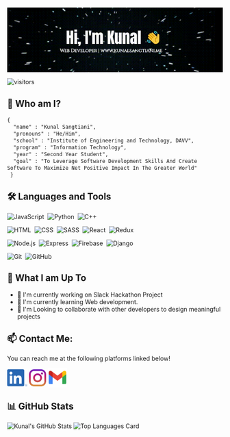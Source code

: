 [<img src="./Introduction2.gif" alt="👋 Hey! I'm Kunal Sangtiani | https://kunalsangtiani.me/" title="👋 Hey! I'm Kunal Sangtiani|https://kunalsangtiani.me" align="center"/>](https://www.kunalsangtiani.me/)

![visitors](https://visitor-badge-reloaded.herokuapp.com/badge?page_id=kunals131&color=03254c)


## :book: Who am I?

``` 
{ 
  "name" : "Kunal Sangtiani", 
  "pronouns" : "He/Him", 
  "school" : "Institute of Engineering and Technology, DAVV", 
  "program" : "Information Technology", 
  "year" : "Second Year Student", 
  "goal" : "To Leverage Software Development Skills And Create Software To Maximize Net Positive Impact In The Greater World" 
 } 
```
## 🛠️ Languages and Tools
![JavaScript](https://img.shields.io/badge/-JavaScript-05122A?style=flat&logo=javascript)&nbsp;
![Python](https://img.shields.io/badge/-Python-05122A?style=flat&logo=python)&nbsp;
![C++](https://img.shields.io/badge/-C++-05122A?style=flat&logo=Cplusplus&logoColor=A8B9CC)&nbsp;

![HTML](https://img.shields.io/badge/-HTML-05122A?style=flat&logo=HTML5)&nbsp;
![CSS](https://img.shields.io/badge/-CSS-05122A?style=flat&logo=CSS3&logoColor=1572B6)&nbsp;
![SASS](https://img.shields.io/badge/-SCSS-05122A?style=flat&logo=SASS&logoColor=1572B6)&nbsp;
![React](https://img.shields.io/badge/-React-05122A?style=flat&logo=react)&nbsp;
![Redux](https://img.shields.io/badge/-Redux-05122A?style=flat&logo=redux)&nbsp;

![Node.js](https://img.shields.io/badge/-Node.js-05122A?style=flat&logo=node.js)&nbsp;
![Express](https://img.shields.io/badge/-Express.js-05122A?style=flat&logo=express)&nbsp;
![Firebase](https://img.shields.io/badge/-Firebase-05122A?style=flat&logo=firebase)&nbsp;
![Django](https://img.shields.io/badge/-Django-05122A?style=flat&logo=django)&nbsp;

![Git](https://img.shields.io/badge/-Git-05122A?style=flat&logo=git)&nbsp;
![GitHub](https://img.shields.io/badge/-GitHub-05122A?style=flat&logo=github)&nbsp;

## 🤔 What I am Up To

- 🔭 I'm currently working on Slack Hackathon Project
- 🌱 I'm currently learning Web development.
- 👯 I'm Looking to collaborate with other developers to design meaningful projects

## 📫 Contact Me:
You can reach me at the following platforms linked below!

[<img src="./socials/linkedin.png" height="40em" align="center" alt="𝙲𝚘𝚗𝚗𝚎𝚌𝚝 𝚠𝚒𝚝𝚑 Kunal 𝚘𝚗 𝙻𝚒𝚗𝚔𝚎𝚍𝙸𝚗" title="𝙲𝚘𝚗𝚗𝚎𝚌𝚝 𝚠𝚒𝚝𝚑 Kunal 𝚘𝚗 𝙻𝚒𝚗𝚔𝚎𝚍𝙸𝚗"/>](https://www.linkedin.com/in/kunal-sangtiani-4373581bb/)
[<img src="./socials/instagram.svg" height="40em" align="center" alt="𝙵𝚘𝚕𝚕𝚘𝚠 Kunal 𝚘𝚗 𝙸𝚗𝚜𝚝𝚊𝚐𝚛𝚊𝚖" title="𝙵𝚘𝚕𝚕𝚘𝚠 kunal 𝚘𝚗 𝙸𝚗𝚜𝚝𝚊𝚐𝚛𝚊𝚖"/>](https://www.instagram.com/kunalsangtiani1/)
[<img src="./socials/gmail.png" height="45em" align="center" alt="Email Kunal" title="Email kunal"/>](mailto:ksangtiani03@gmail.com)

## 📊 GitHub Stats
![Kunal's GitHub Stats](https://github-readme-stats.vercel.app/api?username=kunals131&show_icons=true&theme=radical)
![Top Languages Card](https://github-readme-stats.vercel.app/api/top-langs/?username=kunals131&theme=radical&layout=compact)
